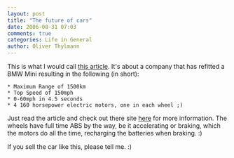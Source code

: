 ```yaml
---
layout: post
title: "The future of cars"
date: 2006-08-31 07:03
comments: true
categories: Life in General
author: Oliver Thylmann
---
```








This is what I would call [this article](http://www.treehugger.com/files/2006/08/the_hybrid_mini.php). It's about a company that has refitted a BMW Mini resulting in the following (in short):

	* Maximum Range of 1500km
	* Top Speed of 150mph
	* 0-60mph in 4.5 seconds
	* 4 160 horsepower electric motors, one in each wheel ;)

Just read the article and check out there site [here](http://www.pmlflightlink.com/) for more information. The wheels have full time ABS by the way, be it accelerating or braking, which the motors do all the time, recharging the batteries when braking. :)

If you sell the car like this, please tell me. :)







